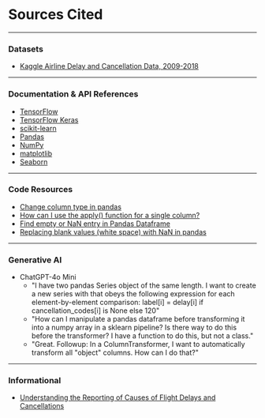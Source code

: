 # Sources Cited

---

### Datasets
- [Kaggle Airline Delay and Cancellation Data, 2009-2018](https://www.kaggle.com/datasets/yuanyuwendymu/airline-delay-and-cancellation-data-2009-2018)

---

### Documentation & API References
- [TensorFlow](https://www.tensorflow.org/api_docs/python/tf)
- [TensorFlow Keras](https://www.tensorflow.org/api_docs/python/tf/keras)
- [scikit-learn](https://scikit-learn.org/stable/api/index.html)
- [Pandas](https://pandas.pydata.org/docs/reference/index.html#api)
- [NumPy](https://numpy.org/doc/2.1/reference/index.html)
- [matplotlib](https://matplotlib.org/stable/api/index.html)
- [Seaborn](https://seaborn.pydata.org/api.html)

---

### Code Resources
- [Change column type in pandas](https://stackoverflow.com/questions/15891038/change-column-type-in-pandas)
- [How can I use the apply() function for a single column?](https://stackoverflow.com/questions/34962104/how-can-i-use-the-apply-function-for-a-single-column)
- [Find empty or NaN entry in Pandas Dataframe](https://stackoverflow.com/questions/27159189/find-empty-or-nan-entry-in-pandas-dataframe)
- [Replacing blank values (white space) with NaN in pandas](https://stackoverflow.com/questions/13445241/replacing-blank-values-white-space-with-nan-in-pandas)

---

### Generative AI
- ChatGPT-4o Mini
  - "I have two pandas Series object of the same length. I want to create a new series with that obeys the following expression for each element-by-element comparison: label[i] = delay[i] if cancellation_codes[i] is None else 120"
  - "How can I manipulate a pandas dataframe before transforming it into a numpy array in a sklearn pipeline? Is there way to do this before the transformer? I have a function to do this, but not a class."
  - "Great. Followup: In a ColumnTransformer, I want to automatically transform all "object" columns. How can I do that?"

---

### Informational
- [Understanding the Reporting of Causes of Flight Delays and Cancellations](https://www.bts.gov/topics/airlines-and-airports/understanding-reporting-causes-flight-delays-and-cancellations)
